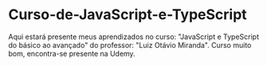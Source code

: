 # Curso-de-JavaScript-e-TypeScript
Aqui estará presente meus aprendizados no curso: "JavaScript e TypeScript do básico ao avançado" do professor: "Luiz Otávio Miranda".
Curso muito bom, encontra-se presente na Udemy.
